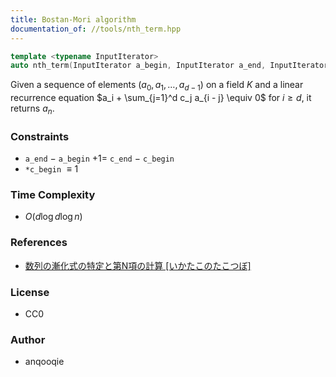 ```yaml
---
title: Bostan-Mori algorithm
documentation_of: //tools/nth_term.hpp
---
```


```cpp
template <typename InputIterator>
auto nth_term(InputIterator a_begin, InputIterator a_end, InputIterator c_begin, InputIterator c_end, std::uint_fast64_t n) -> std::decay_t<decltype(*a_begin)>;
```

Given a sequence of elements $(a_0, a_1, \ldots, a_{d - 1})$ on a field $K$ and a linear recurrence equation $a_i + \sum_{j=1}^d c_j a_{i - j} \equiv 0$ for $i \geq d$, it returns $a_n$.

### Constraints
- `a_end` $-$ `a_begin` $+ 1 =$ `c_end` $-$ `c_begin`
- `*c_begin` $\equiv 1$

### Time Complexity
- $O(d \log d \log n)$

### References
- [数列の漸化式の特定と第N項の計算    [いかたこのたこつぼ]](https://ikatakos.com/pot/programming_algorithm/number_theory/barlekamp_massey)

### License
- CC0

### Author
- anqooqie
